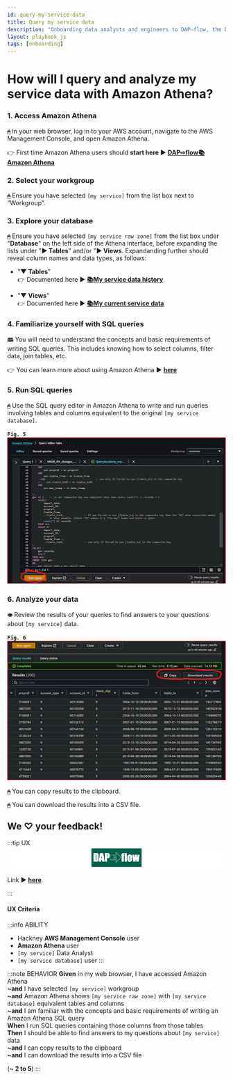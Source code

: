 ```yaml
---
id: query-my-service-data
title: Query my service data
description: "Onboarding data analysts and engineers to DAP⇨flow, the Data Analytics Platform Airflow integration."
layout: playbook_js
tags: [onboarding]
---
```


# How will I query and analyze my service data with Amazon Athena?

### 1. Access Amazon Athena
**`🖱`** In your web browser, log in to your AWS account, navigate to the AWS Management Console, and open Amazon Athena. 
   
👉 First time Amazon Athena users should **start here ►** **[DAP⇨flow📚Amazon Athena](../onboarding/access-my-Amazon-Athena-database)** 

### 2. Select your workgroup
**`🖱`** Ensure you have selected `[my service]` from the list box next to “Workgroup”.  
     
### 3. Explore your database
**`🖱`** Ensure you have selected `[my service raw zone]` from the list box under "**Database**" on the left side of the Athena interface, before expanding the lists under "**► Tables**" and/or "**► Views**. Expandanding further should reveal column names and data types, as follows:

   - "**▼ Tables**"  
   👉 Documented here ► **[📚My service data history](../onboarding/access-my-service-data-history)** 

   - "**▼ Views**"  
   👉 Documented here ► **[📚My current service data](../onboarding/access-my-current-service-data)** 

### 4. Familiarize yourself with SQL queries
**`🕮`** You will need to understand the concepts and basic requirements of writing SQL queries. This includes knowing how to select columns, filter data, join tables, etc.  

   👉 You can learn more about using Amazon Athena **►** [**here**](https://docs.aws.amazon.com/athena/latest/ug/using-athena-sql.html)

### 5. Run SQL queries
**`🖱`** Use the SQL query editor in Amazon Athena to write and run queries involving tables and columns equivalent to the original `[my service database]`.

**`Fig. 5`** ![Fig. 5](../images/query-my-service-data-five.png)

### 6. Analyze your data   
**`👁`** Review the results of your queries to find answers to your questions about `[my service]` data.

**`Fig. 6`** ![Fig. 6](../images/query-my-service-data-six.png)

**`🖱`** You can copy results to the clipboard.  

**`🖱`**  You can download the results into a CSV file.  

## **We ♡ your feedback!**

:::tip UX ![DAP⇨flow](../images/DAPairflowFLOWbanner.png)  

   Link ► [**here**](#).

:::

#### UX Criteria
:::info ABILITY
* Hackney **AWS Management Console** user  
* **Amazon Athena** user  
* `[my service]` Data Analyst
* `[my service database]` user
:::

:::note BEHAVIOR
**Given** in my web browser, I have accessed Amazon Athena  
**~and** I have selected `[my service]` workgroup  
**~and** Amazon Athena shows `[my service raw zone]` with `[my service database]` equivalent tables and columns  
**~and** I am familiar with the concepts and basic requirements of writing an Amazon Athena SQL query  
**When** I run SQL queries containing those columns from those tables  
**Then** I should be able to find answers to my questions about `[my service]` data  
**~and** I can copy results to the clipboard  
**~and** I can download the results into a CSV file

(**~ 2 to 5**)
:::
